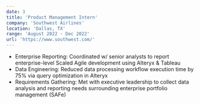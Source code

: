 ```yaml
---
date: 3
title: 'Product Management Intern'
company: 'Southwest Airlines'
location: 'Dallas, TX'
range: 'August 2022 - Dec 2022'
url: 'https://www.southwest.com/'
---
```


- Enterprise Reporting: Coordinated w/ senior analysts to report enterprise-level Scaled Agile development using Alteryx & Tableau
- Data Engineering: Reduced data processing workflow execution time by 75% via query optimization in Alteryx
- Requirements Gathering: Met with executive leadership to collect data analysis and reporting needs surrounding enterprise portfolio management (SAFe)
